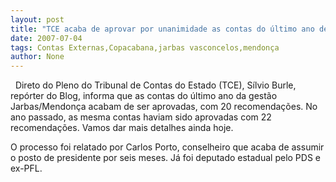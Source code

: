 ```yaml
---
layout: post
title: "TCE acaba de aprovar por unanimidade as contas do último ano de Jarbas e Mendonça"
date: 2007-07-04
tags: Contas Externas,Copacabana,jarbas vasconcelos,mendonça
author: None
---
```

&nbsp;
Direto do Pleno do Tribunal de Contas do Estado (TCE), S&iacute;lvio Burle, rep&oacute;rter do Blog,&nbsp;informa que as contas do &uacute;ltimo ano da gest&atilde;o Jarbas/Mendon&ccedil;a acabam de ser aprovadas, com 20 recomenda&ccedil;&otilde;es.
No ano passado, as mesma contas haviam sido aprovadas com 22 recomenda&ccedil;&otilde;es. Vamos dar mais detalhes ainda hoje.

O processo foi relatado por Carlos Porto, conselheiro que acaba de assumir o posto de presidente por seis meses. J&aacute; foi deputado estadual pelo PDS e ex-PFL.
 